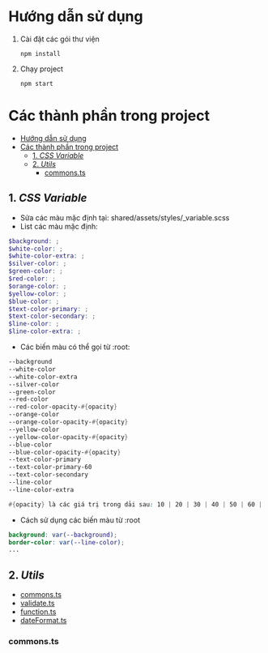 # Hướng dẫn sử dụng

1. Cài đặt các gói thư viện

   `npm install`

2. Chạy project

   `npm start`

# Các thành phần trong project

- [Hướng dẫn sử dụng](#hướng-dẫn-sử-dụng)
- [Các thành phần trong project](#các-thành-phần-trong-project)
  - [1. _CSS Variable_](#1-css-variable)
  - [2. _Utils_](#2-utils)
    - [commons.ts](#commonsts)

## 1. _CSS Variable_

- Sửa các màu mặc định tại: shared/assets/styles/\_variable.scss
- List các màu mặc định:

```scss
$background: ;
$white-color: ;
$white-color-extra: ;
$silver-color: ;
$green-color: ;
$red-color: ;
$orange-color: ;
$yellow-color: ;
$blue-color: ;
$text-color-primary: ;
$text-color-secondary: ;
$line-color: ;
$line-color-extra: ;
```

- Các biến màu có thể gọi từ :root:

```scss
--background
--white-color
--white-color-extra
--silver-color
--green-color
--red-color
--red-color-opacity-#{opacity}
--orange-color
--orange-color-opacity-#{opacity}
--yellow-color
--yellow-color-opacity-#{opacity}
--blue-color
--blue-color-opacity-#{opacity}
--text-color-primary
--text-color-primary-60
--text-color-secondary
--line-color
--line-color-extra

#{opacity} là các giá trị trong dải sau: 10 | 20 | 30 | 40 | 50 | 60 | 70 | 80 | 90
```

- Cách sử dụng các biến màu từ :root

```scss
background: var(--background);
border-color: var(--line-color);
...
```

## 2. _Utils_

- [commons.ts](#commonsts)
- [validate.ts](#validatets)
- [function.ts](#functionts)
- [dateFormat.ts](#dateFormatts)

### commons.ts
